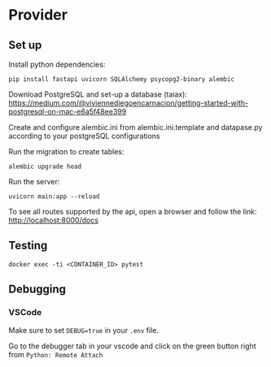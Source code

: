 # Provider

## Set up

Install python dependencies:
```
pip install fastapi uvicorn SQLAlchemy psycopg2-binary alembic
```
Download PostgreSQL and set-up a database (taiax): https://medium.com/@viviennediegoencarnacion/getting-started-with-postgresql-on-mac-e6a5f48ee399

Create and configure alembic.ini from alembic.ini.template and datapase.py according to your postgreSQL configurations

Run the migration to create tables:
```
alembic upgrade head
```

Run the server:
```
uvicorn main:app --reload
```


To see all routes supported by the api, open a browser and follow the link: [http://localhost:8000/docs](http://localhost:8000/docs)

## Testing

```
docker exec -ti <CONTAINER_ID> pytest 
```

## Debugging

### VSCode

Make sure to set `DEBUG=true` in your `.env` file.

Go to the debugger tab in your vscode and click on the green button right from `Python: Remote Attach`